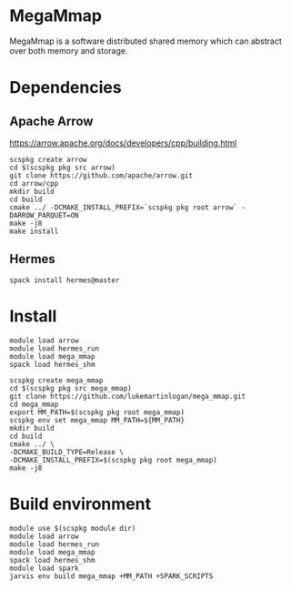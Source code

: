 # MegaMmap

MegaMmap is a software distributed shared memory which can abstract over both memory
and storage.

# Dependencies

## Apache Arrow
https://arrow.apache.org/docs/developers/cpp/building.html
```
scspkg create arrow
cd $(scspkg pkg src arrow)
git clone https://github.com/apache/arrow.git
cd arrow/cpp
mkdir build
cd build
cmake ../ -DCMAKE_INSTALL_PREFIX=`scspkg pkg root arrow` -DARROW_PARQUET=ON
make -j8
make install
```

## Hermes

```
spack install hermes@master
```

# Install

```
module load arrow
module load hermes_run
module load mega_mmap
spack load hermes_shm
```

```
scspkg create mega_mmap
cd $(scspkg pkg src mega_mmap)
git clone https://github.com/lukemartinlogan/mega_mmap.git
cd mega_mmap
export MM_PATH=$(scspkg pkg root mega_mmap)
scspkg env set mega_mmap MM_PATH=${MM_PATH}
mkdir build
cd build
cmake ../ \
-DCMAKE_BUILD_TYPE=Release \
-DCMAKE_INSTALL_PREFIX=$(scspkg pkg root mega_mmap)
make -j8
```

# Build environment

```
module use $(scspkg module dir)
module load arrow
module load hermes_run
module load mega_mmap
spack load hermes_shm
module load spark
jarvis env build mega_mmap +MM_PATH +SPARK_SCRIPTS
```